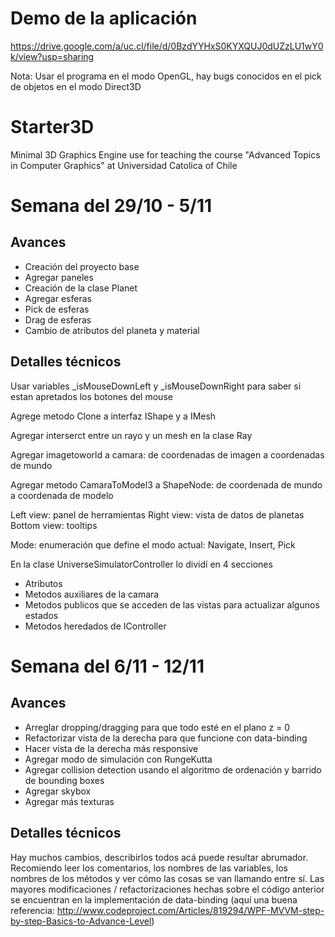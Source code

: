 # Demo de la aplicación

https://drive.google.com/a/uc.cl/file/d/0BzdYYHxS0KYXQUJ0dUZzLU1wY0k/view?usp=sharing

Nota: Usar el programa en el modo OpenGL, hay bugs conocidos en el pick de objetos en el modo Direct3D

# Starter3D
Minimal 3D Graphics Engine use for teaching the course "Advanced Topics in Computer Graphics" at Universidad Catolica of Chile 

# Semana del 29/10 - 5/11

## Avances

* Creación del proyecto base
* Agregar paneles
* Creación de la clase Planet
* Agregar esferas
* Pick de esferas
* Drag de esferas
* Cambio de atributos del planeta y material

## Detalles técnicos

Usar variables _isMouseDownLeft y _isMouseDownRight para saber si estan apretados los botones del mouse

Agrege metodo Clone a interfaz IShape y a IMesh

Agregar interserct entre un rayo y un mesh en la clase Ray

Agregar imagetoworld a camara: de coordenadas de imagen a coordenadas de mundo

Agregar metodo CamaraToModel3 a ShapeNode: de coordenada de mundo  a coordenada de modelo

Left view: panel de herramientas
Right view: vista de datos de planetas
Bottom view: tooltips

Mode: enumeración que define el modo actual: Navigate, Insert, Pick

En la clase UniverseSimulatorController lo dividí en 4 secciones

* Atributos
* Metodos auxiliares de la camara
* Metodos publicos que se acceden de las vistas para actualizar algunos estados
* Metodos heredados de IController


# Semana del 6/11 - 12/11

## Avances

* Arreglar dropping/dragging para que todo esté en el plano z = 0
* Refactorizar vista de la derecha para que funcione con data-binding
* Hacer vista de la derecha más responsive
* Agregar modo de simulación con RungeKutta
* Agregar collision detection usando el algoritmo de ordenación y barrido de bounding boxes
* Agregar skybox
* Agregar más texturas

## Detalles técnicos

Hay muchos cambios, describirlos todos acá puede resultar abrumador. Recomiendo leer los comentarios, los nombres de las variables, los nombres de los métodos y ver cómo las cosas se van llamando entre sí. Las mayores modificaciones / refactorizaciones hechas sobre el código anterior se encuentran en la implementación de data-binding (aquí una buena referencia: http://www.codeproject.com/Articles/819294/WPF-MVVM-step-by-step-Basics-to-Advance-Level)